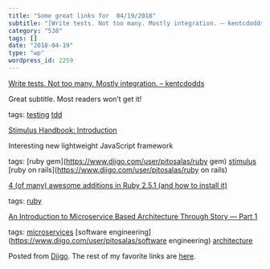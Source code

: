 ```yaml
---
title: "Some great links for  04/19/2018"
subtitle: "[Write tests. Not too many. Mostly integration. – kentcdodds](https://blog.kentcdodds.com/write-test..."
category: "538"
tags: []
date: "2018-04-19"
type: "wp"
wordpress_id: 2259
---
```

[Write tests. Not too many. Mostly integration. – kentcdodds](https://blog.kentcdodds.com/write-tests-not-too-many-mostly-integration-5e8c7fff591c?source=userActivityShare-d383785221d0-1524048950) 

Great subtitle. Most readers won’t get it!

 tags: [testing](https://www.diigo.com/user/pitosalas/testing) [tdd](https://www.diigo.com/user/pitosalas/tdd)

 [Stimulus Handbook: Introduction](https://stimulusjs.org/handbook/introduction) 

Interesting new lightweight JavaScript framework

 tags: [ruby gem](https://www.diigo.com/user/pitosalas/ruby gem) [stimulus](https://www.diigo.com/user/pitosalas/stimulus) [ruby on rails](https://www.diigo.com/user/pitosalas/ruby on rails)

 [4 (of many) awesome additions in Ruby 2.5.1 (and how to install it)](https://medium.com/@kevinyckim33/4-of-many-awesome-additions-in-ruby-2-5-0-and-how-to-install-it-4b6f07bdc25f?source=userActivityShare-d383785221d0-1524047500) 

 tags: [ruby](https://www.diigo.com/user/pitosalas/ruby)

 [An Introduction to Microservice Based Architecture Through Story — Part 1](https://hackernoon.com/an-introduction-to-microservice-based-architecture-through-story-part-1-55c553ac4bd9?source=userActivityShare-d383785221d0-1524013415) 

 tags: [microservices](https://www.diigo.com/user/pitosalas/microservices) [software engineering](https://www.diigo.com/user/pitosalas/software engineering) [architecture](https://www.diigo.com/user/pitosalas/architecture)

Posted from [Diigo](https://www.diigo.com). The rest of my favorite links are [here](https://www.diigo.com/user/pitosalas).